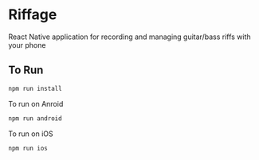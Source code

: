 # Riffage

React Native application for recording and managing guitar/bass riffs with your phone

## To Run

```cmd
npm run install
```

To run on Anroid

```cmd
npm run android
```

To run on iOS

```cmd
npm run ios
```
